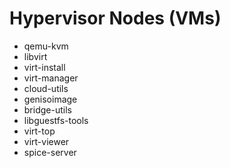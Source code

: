 # Hypervisor Nodes (VMs)
- qemu-kvm
- libvirt
- virt-install
- virt-manager
- cloud-utils
- genisoimage
- bridge-utils
- libguestfs-tools
- virt-top
- virt-viewer
- spice-server
